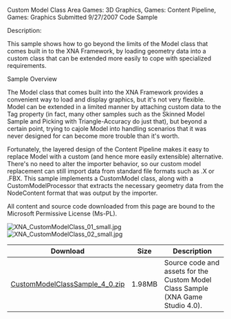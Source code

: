 Custom Model Class
Area
Games: 3D Graphics, Games: Content Pipeline, Games: Graphics
Submitted
9/27/2007
Code Sample

Description:

This sample shows how to go beyond the limits of the Model class that comes built in to the XNA Framework, by loading geometry data into a custom class that can be extended more easily to cope with specialized requirements.

 

Sample Overview

The Model class that comes built into the XNA Framework provides a convenient way to load and display graphics, but it's not very flexible. Model can be extended in a limited manner by attaching custom data to the Tag property (in fact, many other samples such as the Skinned Model Sample and Picking with Triangle-Accuracy do just that), but beyond a certain point, trying to cajole Model into handling scenarios that it was never designed for can become more trouble than it's worth.

Fortunately, the layered design of the Content Pipeline makes it easy to replace Model with a custom (and hence more easily extensible) alternative. There's no need to alter the importer behavior, so our custom model replacement can still import data from standard file formats such as .X or .FBX. This sample implements a CustomModel class, along with a CustomModelProcessor that extracts the necessary geometry data from the NodeContent format that was output by the importer.

 

All content and source code downloaded from this page are bound to the Microsoft Permissive License (Ms-PL).

![XNA_CustomModelClass_01_small.jpg](https://github.com/nkast/XNAGameStudio/blob/master/Images/XNA_CustomModelClass_01_small.jpg)![XNA_CustomModelClass_02_small.jpg](https://github.com/nkast/XNAGameStudio/blob/master/Images/XNA_CustomModelClass_02_small.jpg) 
	

 
Download | Size | Description
---|---|---|
[CustomModelClassSample_4_0.zip](https://github.com/nkast/XNAGameStudio/blob/master/Samples/CustomModelClassSample_4_0.zip?raw=true) | 1.98MB | Source code and assets for the Custom Model Class Sample (XNA Game Studio 4.0). 